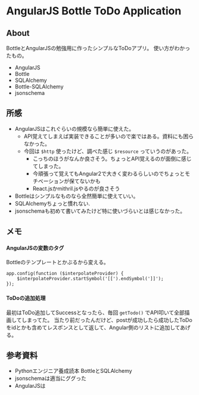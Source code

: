 # AngularJS Bottle ToDo Application

## About

BottleとAngularJSの勉強用に作ったシンプルなToDoアプリ。
使い方がわかったもの。

* AngularJS
* Bottle
* SQLAlchemy
* Bottle-SQLAlchemy
* jsonschema

## 所感

- AngularJSはこれぐらいの規模なら簡単に使えた。
  - API覚えてしまえば実装できることが多いので楽ではある。資料にも困らなかった。
  - 今回は `$http` 使ったけど、調べた感じ `$resource` っていうのがあった。
    - こっちのほうがなんか良さそう。ちょっとAPI覚えるのが面倒に感じてしまった。
    - 今頑張って覚えてもAngular2で大きく変わるらしいのでちょっとモチベーションが保てないかも
    - React.jsかmithril.jsやるのが良さそう
- Bottleはシンプルなものなら全然簡単に使えていい。
- SQLAlchemyちょっと慣れない.
- jsonschemaも初めて書いてみたけど特に使いづらいとは感じなかった。

## メモ

#### AngularJSの変数のタグ

Bottleのテンプレートとかぶるから変える。

```
app.config(function ($interpolateProvider) {
    $interpolateProvider.startSymbol('[[').endSymbol(']]');
});
```

#### ToDoの追加処理

最初はToDo追加してSuccessとなったら、毎回 `getTodo()` でAPI叩いて全部描画してしまってた。
当たり前だったんだけど、postが成功したら成功したToDoをidとかも含めてレスポンスとして返して、Angular側のリストに追加してあげる。


## 参考資料

- Pythonエンジニア養成読本 BottleとSQLAlchemy
- jsonschemaは適当にググった
- AngularJSは
